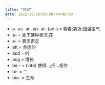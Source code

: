 ```yaml
---
title: "前缀"
date: 2022-10-16T09:09:44+08:00
---
```


- a- as- ar- ap- at- (ad-) = 朝着;靠近;加强语气
- a- = 处于某种状况,在
- a- = 表示否定
- att = 合适的
- aud = 听
- aug = 增长
- be - = (into) 使得...;把...视作
- bi- = 二
- bio- = 生命
